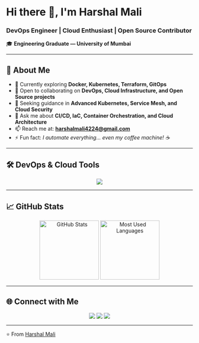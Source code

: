 # Hi there 👋, I'm Harshal Mali  

### DevOps Engineer | Cloud Enthusiast | Open Source Contributor  

🎓 **Engineering Graduate — University of Mumbai**  

---

## 🚀 About Me  
- 🌱 Currently exploring **Docker, Kubernetes, Terraform, GitOps**  
- 👯 Open to collaborating on **DevOps, Cloud Infrastructure, and Open Source projects**  
- 🤝 Seeking guidance in **Advanced Kubernetes, Service Mesh, and Cloud Security**  
- 💬 Ask me about **CI/CD, IaC, Container Orchestration, and Cloud Architecture**  
- 📫 Reach me at: **harshalmali4224@gmail.com**  
- ⚡ Fun fact: *I automate everything… even my coffee machine! ☕*  

---

## 🛠️ DevOps & Cloud Tools  

<p align="center">
  <img src="https://skillicons.dev/icons?i=git,github,docker,kubernetes,ansible,jenkins,terraform,linux,aws" />
</p>

---

## 📈 GitHub Stats  


<p align="center">
  <img src="https://github-readme-stats.vercel.app/api?username=HarshalMali&show_icons=true&theme=tokyonight" alt="GitHub Stats" height="160"/>
  <img src="https://github-readme-stats.vercel.app/api/top-langs/?username=HarshalMali&layout=compact&theme=tokyonight" alt="Most Used Languages" height="160"/>
</p>



---

## 🌐 Connect with Me  

<p align="center">
  <a href="mailto:harshalmali4224@gmail.com"><img src="https://img.shields.io/badge/Gmail-D14836?style=for-the-badge&logo=gmail&logoColor=white"></a>
  <a href="https://www.linkedin.com/in/harsh042/"><img src="https://img.shields.io/badge/LinkedIn-0077B5?style=for-the-badge&logo=linkedin&logoColor=white"></a>
  <a href="https://github.com/harshalmali042"><img src="https://img.shields.io/badge/GitHub-000000?style=for-the-badge&logo=github&logoColor=white"></a>
</p>
 

---


⭐️ From [Harshal Mali](https://github.com/harshalmali042)
